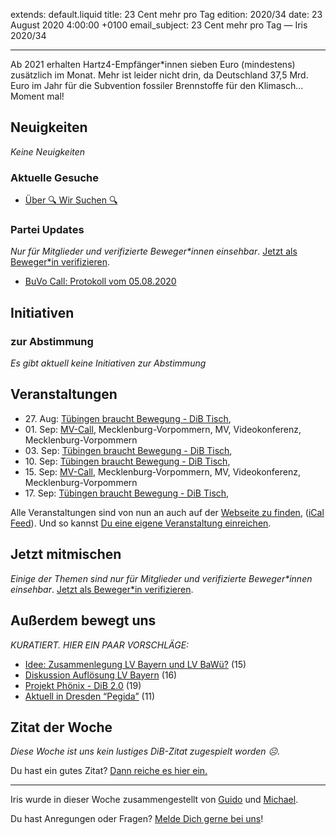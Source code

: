 
extends: default.liquid
title: 23 Cent mehr pro Tag
edition: 2020/34
date: 23 August 2020 4:00:00 +0100
email_subject: 23 Cent mehr pro Tag — Iris 2020/34

---
Ab 2021 erhalten Hartz4-Empfänger\*innen sieben Euro (mindestens) zusätzlich im Monat. Mehr ist leider nicht drin, da Deutschland 37,5 Mrd. Euro im Jahr für die Subvention fossiler Brennstoffe für den Klimasch... Moment mal!

## Neuigkeiten

_Keine Neuigkeiten_

### Aktuelle Gesuche

 - [Über 🔍 Wir Suchen 🔍](https://marktplatz.bewegung.jetzt/t/ueber-wir-suchen/8837)

### Partei Updates

_Nur für Mitglieder und verifizierte Beweger\*innen einsehbar_. [Jetzt als Beweger\*in verifizieren](https://bewegung.jetzt/bewegerin-werden/).

 - [BuVo Call: Protokoll vom 05.08.2020](https://marktplatz.bewegung.jetzt/t/buvo-call-protokoll-vom-05-08-2020/34946)

## Initiativen

### zur Abstimmung
_Es gibt aktuell keine Initiativen zur Abstimmung_

## Veranstaltungen

 - 27.&nbsp;Aug: [Tübingen braucht Bewegung - DiB Tisch](https://bewegung.jetzt/veranstaltungen/tuebingen-braucht-bewegung-dib-tisch-2-2020-08-27/), 
 - 01.&nbsp;Sep: [MV-Call](https://bewegung.jetzt/veranstaltungen/mv-call/), Mecklenburg-Vorpommern, MV, Videokonferenz, Mecklenburg-Vorpommern
 - 03.&nbsp;Sep: [Tübingen braucht Bewegung - DiB Tisch](https://bewegung.jetzt/veranstaltungen/tuebingen-braucht-bewegung-dib-tisch-2-2020-09-03/), 
 - 10.&nbsp;Sep: [Tübingen braucht Bewegung - DiB Tisch](https://bewegung.jetzt/veranstaltungen/tuebingen-braucht-bewegung-dib-tisch-2-2020-09-10/), 
 - 15.&nbsp;Sep: [MV-Call](https://bewegung.jetzt/veranstaltungen/mv-call/), Mecklenburg-Vorpommern, MV, Videokonferenz, Mecklenburg-Vorpommern
 - 17.&nbsp;Sep: [Tübingen braucht Bewegung - DiB Tisch](https://bewegung.jetzt/veranstaltungen/tuebingen-braucht-bewegung-dib-tisch-2-2020-09-17/), 


Alle Veranstaltungen sind von nun an auch auf der [Webseite zu finden](https://bewegung.jetzt/veranstaltungen/), ([iCal Feed](https://bewegung.jetzt/?ical=1)). Und so kannst [Du eine eigene Veranstaltung einreichen](https://marktplatz.bewegung.jetzt/t/eine-veranstaltung-auf-der-webseite-einreichen/21379).

## Jetzt mitmischen

_Einige der Themen sind nur für Mitglieder und verifizierte Beweger\*innen einsehbar_. [Jetzt als Beweger\*in verifizieren](https://bewegung.jetzt/bewegerin-werden/).


## Außerdem bewegt uns

_KURATIERT. HIER EIN PAAR VORSCHLÄGE:_
 - [Idee: Zusammenlegung LV Bayern und LV BaWü?](https://marktplatz.bewegung.jetzt/t/idee-zusammenlegung-lv-bayern-und-lv-bawue/35027) (15)
 - [Diskussion Auflösung LV Bayern](https://marktplatz.bewegung.jetzt/t/diskussion-aufloesung-lv-bayern/34992) (16)
 - [Projekt Phönix - DiB 2.0](https://marktplatz.bewegung.jetzt/t/projekt-phoenix-dib-2-0/34982) (19)
 - [Aktuell in Dresden &ldquo;Pegida&rdquo;](https://marktplatz.bewegung.jetzt/t/aktuell-in-dresden-pegida/35007) (11)


## Zitat der Woche
_Diese Woche ist uns kein lustiges DiB-Zitat zugespielt worden ☹._

Du hast ein gutes Zitat? [Dann reiche es hier ein.](https://marktplatz.bewegung.jetzt/t/lustige-dib-zitate/10175)


---

Iris wurde in dieser Woche zusammengestellt von [Guido](https://marktplatz.bewegung.jetzt/u/Guido/) und [Michael](https://marktplatz.bewegung.jetzt/u/MichaelVoss/).

Du hast Anregungen oder Fragen? [Melde Dich gerne bei uns](https://marktplatz.bewegung.jetzt/t/neu-iris-die-woechtliche-zusammenfasssung-zum-sonntagsbrunch/10990)!

